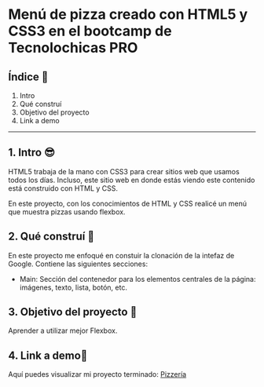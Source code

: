 # Menú de pizza creado con HTML5 y CSS3 en el bootcamp de Tecnolochicas PRO


## Índice 📖
1. Intro 
2. Qué construí 
3. Objetivo del proyecto 
4. Link a demo 

****

## 1. Intro 😎
HTML5 trabaja de la mano con CSS3 para crear sitios web que usamos todos los días. Incluso, este sitio web en donde estás viendo este contenido está construido con HTML y CSS.

En este proyecto, con los conocimientos de HTML y CSS realicé un menú que muestra pizzas usando flexbox.

## 2. Qué construí 🙌
En este proyecto me enfoqué en constuir la clonación de la intefaz de Google.
Contiene las siguientes secciones:

* Main: Sección del contenedor para los elementos centrales de la página: imágenes, texto, lista, botón, etc.

## 3. Objetivo del proyecto 🎯
Aprender a utilizar mejor Flexbox.

## 4. Link a demo📎
Aquí puedes visualizar mi proyecto terminado: [Pizzería](https://regal-fudge-ef9bc1.netlify.app/)







